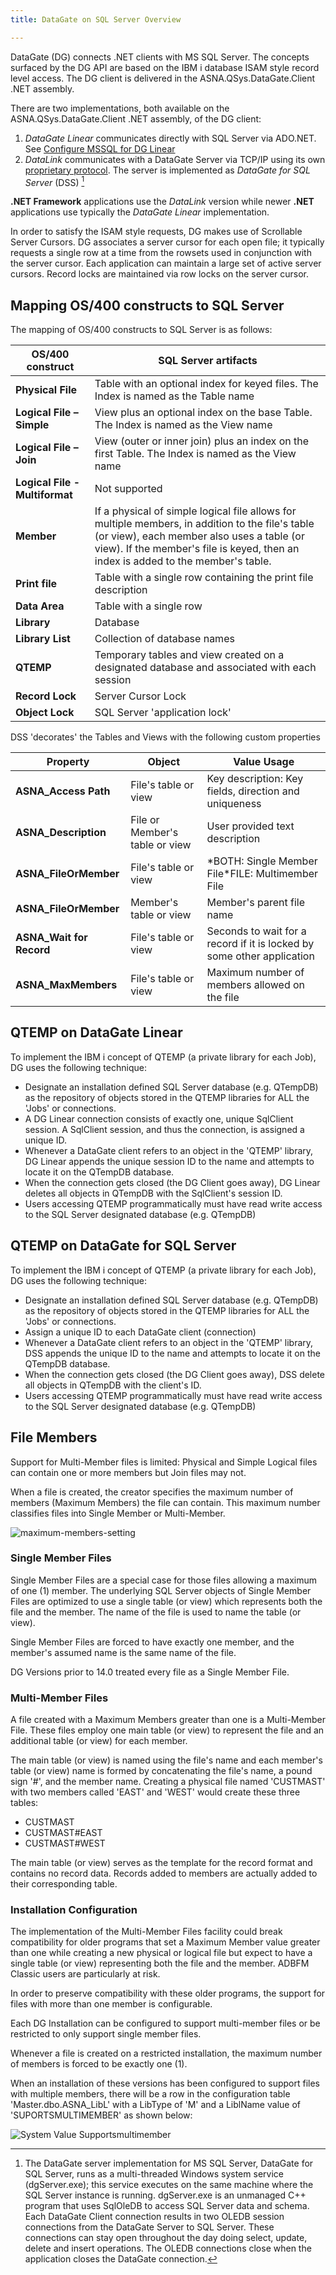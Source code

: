 ```yaml
---
title: DataGate on SQL Server Overview

---
```


DataGate (DG) connects .NET clients with MS SQL Server.  The concepts surfaced by the DG API are based on the IBM i database ISAM style record level access. The DG client is delivered in the ASNA.QSys.DataGate.Client .NET assembly. 

There are two implementations, both available on the ASNA.QSys.DataGate.Client .NET assembly, of the DG client:
1. _DataGate Linear_ communicates directly with SQL Server via ADO.NET. See [Configure MSSQL for DG Linear](configure-mssql-for-dglinear.html)
2. _DataLink_ communicates with a DataGate Server via TCP/IP using its own [proprietary protocol](/manuals/datagate/programmers-guide/datagate-rpc-protocol.html). The server is implemented as _DataGate for SQL Server_ (DSS) [^1]

**.NET Framework** applications use the _DataLink_ version while newer **.NET** applications use typically the _DataGate Linear_ implementation.

In order to satisfy the ISAM style requests, DG makes use of Scrollable Server Cursors. DG associates a server cursor for each open file; it typically requests a single row at a time from the rowsets used in conjunction with the server cursor.  Each application can maintain a large set of active server cursors.  Record locks are maintained via row locks on the server cursor.

## Mapping OS/400 constructs to SQL Server
The mapping of OS/400 constructs to SQL Server is as follows:

| **OS/400 construct** | **SQL Server artifacts** |
| --- | --- |
| **Physical File** | Table with an optional index for keyed files. The Index is named as the Table name |
| **Logical File – Simple** | View plus an optional index on the base Table. The Index is named as the View name |
| **Logical File – Join** | View (outer or inner join) plus an index on the first Table. The Index is named as the View name |
| **Logical File - Multiformat** | Not supported |
| **Member** | If a physical of simple logical file allows for multiple members, in addition to the file's table (or view), each member also uses a table (or view). If the member's file is keyed, then an index is added to the member's table. |
| **Print file** | Table with a single row containing the print file description |
| **Data Area** | Table with a single row |
| **Library** | Database |
| **Library List** | Collection of database names |
| **QTEMP** | Temporary tables and view created on a designated database and associated with each session |
| **Record Lock** | Server Cursor Lock |
| **Object Lock** | SQL Server 'application lock' |

DSS 'decorates' the Tables and Views with the following custom properties

| **Property** | **Object** | **Value Usage** |
| --- | --- | --- |
| **ASNA_Access Path** | File's table or view | Key description: Key fields, direction and uniqueness |
| **ASNA_Description** | File or Member's table or view | User provided text description |
| **ASNA_FileOrMember** | File's table or view | \*BOTH: Single Member File\*FILE: Multimember File |
| **ASNA_FileOrMember** | Member's table or view | Member's parent file name |
| **ASNA_Wait for Record** | File's table or view | Seconds to wait for a record if it is locked by some other application |
| **ASNA_MaxMembers** | File's table or view | Maximum number of members allowed on the file |

## QTEMP on DataGate Linear
To implement the IBM i concept of QTEMP (a private library for each Job), DG uses the following technique:
- Designate an installation defined SQL Server database (e.g. QTempDB) as the repository of objects stored in the QTEMP libraries for ALL the 'Jobs' or connections.
- A DG Linear connection consists of exactly one, unique SqlClient session.  A SqlClient session, and thus the connection, is assigned a unique ID.
- Whenever a DataGate client refers to an object in the 'QTEMP' library, DG Linear appends the unique session ID to the name and attempts to locate it on the QTempDB database.
- When the connection gets closed (the DG Client goes away), DG Linear deletes all objects in QTempDB with the SqlClient's session ID.
- Users accessing QTEMP programmatically must have read write access to the SQL Server designated database (e.g. QTempDB)

## QTEMP on DataGate for SQL Server

To implement the IBM i concept of QTEMP (a private library for each Job), DG uses the following technique:

- Designate an installation defined SQL Server database (e.g. QTempDB) as the repository of objects stored in the QTEMP libraries for ALL the 'Jobs' or connections.
- Assign a unique ID to each DataGate client (connection)
- Whenever a DataGate client refers to an object in the 'QTEMP' library, DSS appends the unique ID to the name and attempts to locate it on the QTempDB database.
- When the connection gets closed (the DG Client goes away), DSS delete all objects in QTempDB with the client's ID.
- Users accessing QTEMP programmatically must have read write access to the SQL Server designated database (e.g. QTempDB)

## File Members
Support for Multi-Member files is limited: Physical and Simple Logical files can contain one or more members but Join files may not.

When a file is created, the creator specifies the maximum number of members (Maximum Members) the file can contain. This maximum number classifies files into Single Member or Multi-Member.

![maximum-members-setting](images/maximum-members-setting.jpg)

### Single Member Files

Single Member Files are a special case for those files allowing a maximum of one (1) member. The underlying SQL Server objects of Single Member Files are optimized to use a single table (or view) which represents both the file and the member. The name of the file is used to name the table (or view).

Single Member Files are forced to have exactly one member, and the member's assumed name is the same name of the file.

DG Versions prior to 14.0 treated every file as a Single Member File.

### Multi-Member Files

A file created with a Maximum Members greater than one is a Multi-Member File. These files employ one main table (or view) to represent the file and an additional table (or view) for each member.

The main table (or view) is named using the file's name and each member's table (or view) name is formed by concatenating the file's name, a pound sign '#', and the member name. Creating a physical file named 'CUSTMAST' with two members called 'EAST' and 'WEST' would create these three tables:

- CUSTMAST
- CUSTMAST#EAST
- CUSTMAST#WEST

The main table (or view) serves as the template for the record format and contains no record data. Records added to members are actually added to their corresponding table.

### Installation Configuration

The implementation of the Multi-Member Files facility could break compatibility for older programs that set a Maximum Member value greater than one while creating a new physical or logical file but expect to have a single table (or view) representing both the file and the member. ADBFM Classic users are particularly at risk.

In order to preserve compatibility with these older programs, the support for files with more than one member is configurable.

Each DG Installation can be configured to support multi-member files or be restricted to only support single member files.

Whenever a file is created on a restricted installation, the maximum number of members is forced to be exactly one (1).

When an installation of these versions has been configured to support files with multiple members, there will be a row in the configuration table 'Master.dbo.ASNA\_LibL' with a LibType of 'M' and a LiblName value of 'SUPORTSMULTIMEMBER' as shown below:

![System Value Supportsmultimember](images/system-value-supportsmultimember.jpg)

[^1]: The DataGate server implementation for MS SQL Server, DataGate for SQL Server, runs as a multi-threaded Windows system service (dgServer.exe); this service executes on the same machine where the SQL Server instance is running.  dgServer.exe is an unmanaged C++ program that uses SqlOleDB to access SQL Server data and schema. Each DataGate Client connection results in two OLEDB session connections from the DataGate Server to SQL Server. These connections can stay open throughout the day doing select, update, delete and insert operations. The OLEDB connections close when the application closes the DataGate connection.
